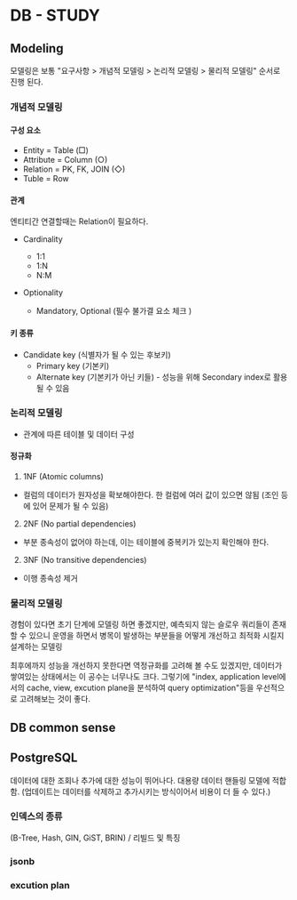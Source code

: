 # DB - STUDY

## Modeling

모델링은 보통 "요구사항 > 개념적 모델링 > 논리적 모델링 > 물리적 모델링" 순서로 진행 된다.

### 개념적 모델링

#### 구성 요소
- Entity = Table (□)
- Attribute = Column (○)
- Relation = PK, FK, JOIN (◇)
- Tuble = Row

#### 관계
엔티티간 연결할때는 Relation이 필요하다.

- Cardinality
  - 1:1
  - 1:N
  - N:M

- Optionality
  - Mandatory, Optional (필수 불가결 요소 체크 )

#### 키 종류
- Candidate key (식별자가 될 수 있는 후보키)
  - Primary key (기본키)
  - Alternate key (기본키가 아닌 키들) - 성능을 위해 Secondary index로 활용될 수 있음


### 논리적 모델링
- 관계에 따른 테이블 및 데이터 구성

#### 정규화
1. 1NF (Atomic columns)
  - 컬럼의 데이터가 원자성을 확보해야한다. 한 컬럼에 여러 값이 있으면 않됨 (조인 등에 있어 문제가 될 수 있음)
2. 2NF (No partial dependencies)
  - 부분 종속성이 없어야 하는데, 이는 테이블에 중복키가 있는지 확인해야 한다.
2. 3NF (No transitive dependencies)
  - 이행 종속성 제거

### 물리적 모델링
경험이 있다면 초기 단계에 모델링 하면 좋겠지만, 예측되지 않는 슬로우 쿼리들이 존재할 수 있으니 운영을 하면서 병목이 발생하는 부분들을 어떻게 개선하고 최적화 시킬지 설계하는 모델링

최후에까지 성능을 개선하지 못한다면 역정규화를 고려해 볼 수도 있겠지만, 데이터가 쌓여있는 상태에서는 이 공수는 너무나도 크다. 그렇기에 "index, application level에서의 cache, view, excution plane을 분석하여 query optimization"등을 우선적으로 고려해보는 것이 좋다.

## DB common sense

## PostgreSQL
데이터에 대한 조회나 추가에 대한 성능이 뛰어나다. 대용량 데이터 핸들링 모델에 적합함. (업데이트는 데이터를 삭제하고 추가시키는 방식이어서 비용이 더 들 수 있다.)

### 인덱스의 종류
(B-Tree, Hash, GIN, GiST, BRIN) / 리빌드 및 특징

### jsonb

### excution plan
